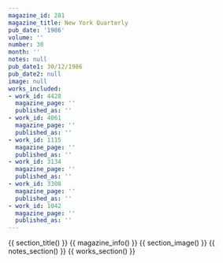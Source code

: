 ```yaml
---
magazine_id: 281
magazine_title: New York Quarterly
pub_date: '1986'
volume: ''
number: 30
month: ''
notes: null
pub_date1: 30/12/1986
pub_date2: null
image: null
works_included:
- work_id: 4428
  magazine_page: ''
  published_as: ''
- work_id: 4061
  magazine_page: ''
  published_as: ''
- work_id: 1115
  magazine_page: ''
  published_as: ''
- work_id: 3134
  magazine_page: ''
  published_as: ''
- work_id: 3308
  magazine_page: ''
  published_as: ''
- work_id: 1042
  magazine_page: ''
  published_as: ''
---
```


{{ section_title() }}
{{ magazine_info() }}
{{ section_image() }}
{{ notes_section() }}
{{ works_section() }}
